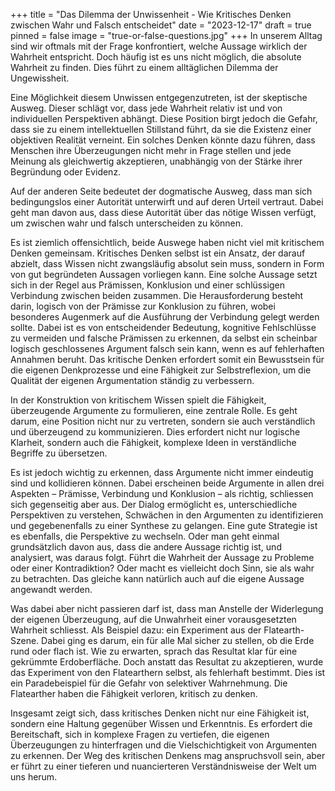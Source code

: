 +++
title = "Das Dilemma der Unwissenheit - Wie Kritisches Denken zwischen Wahr und Falsch entscheidet"
date = "2023-12-17"
draft = true
pinned = false
image = "true-or-false-questions.jpg"
+++
In unserem Alltag sind wir oftmals mit der Frage konfrontiert, welche Aussage wirklich der Wahrheit entspricht. Doch häufig ist es uns nicht möglich, die absolute Wahrheit zu finden. Dies führt zu einem alltäglichen Dilemma der Ungewissheit.

Eine Möglichkeit diesem Unwissen entgegenzutreten, ist der skeptische Ausweg. Dieser schlägt vor, dass jede Wahrheit relativ ist und von individuellen Perspektiven abhängt. Diese Position birgt jedoch die Gefahr, dass sie zu einem intellektuellen Stillstand führt, da sie die Existenz einer objektiven Realität verneint. Ein solches Denken könnte dazu führen, dass Menschen ihre Überzeugungen nicht mehr in Frage stellen und jede Meinung als gleichwertig akzeptieren, unabhängig von der Stärke ihrer Begründung oder Evidenz.

Auf der anderen Seite bedeutet der dogmatische Ausweg, dass man sich bedingungslos einer Autorität unterwirft und auf deren Urteil vertraut. Dabei geht man davon aus, dass diese Autorität über das nötige Wissen verfügt, um zwischen wahr und falsch unterscheiden zu können.

Es ist ziemlich offensichtlich, beide Auswege haben nicht viel mit kritischem Denken gemeinsam. Kritisches Denken selbst ist ein Ansatz, der darauf abzielt, dass Wissen nicht zwangsläufig absolut sein muss, sondern in Form von gut begründeten Aussagen vorliegen kann. Eine solche Aussage setzt sich in der Regel aus Prämissen, Konklusion und einer schlüssigen Verbindung zwischen beiden zusammen. Die Herausforderung besteht darin, logisch von der Prämisse zur Konklusion zu führen, wobei besonderes Augenmerk auf die Ausführung der Verbindung gelegt werden sollte. Dabei ist es von entscheidender Bedeutung, kognitive Fehlschlüsse zu vermeiden und falsche Prämissen zu erkennen, da selbst ein scheinbar logisch geschlossenes Argument falsch sein kann, wenn es auf fehlerhaften Annahmen beruht. Das kritische Denken erfordert somit ein Bewusstsein für die eigenen Denkprozesse und eine Fähigkeit zur Selbstreflexion, um die Qualität der eigenen Argumentation ständig zu verbessern.

In der Konstruktion von kritischem Wissen spielt die Fähigkeit, überzeugende Argumente zu formulieren, eine zentrale Rolle. Es geht darum, eine Position nicht nur zu vertreten, sondern sie auch verständlich und überzeugend zu kommunizieren. Dies erfordert nicht nur logische Klarheit, sondern auch die Fähigkeit, komplexe Ideen in verständliche Begriffe zu übersetzen.

Es ist jedoch wichtig zu erkennen, dass Argumente nicht immer eindeutig sind und kollidieren können. Dabei erscheinen beide Argumente in allen drei Aspekten – Prämisse, Verbindung und Konklusion – als richtig, schliessen sich gegenseitig aber aus. Der Dialog ermöglicht es, unterschiedliche Perspektiven zu verstehen, Schwächen in den Argumenten zu identifizieren und gegebenenfalls zu einer Synthese zu gelangen. Eine gute Strategie ist es ebenfalls, die Perspektive zu wechseln. Oder man geht einmal grundsätzlich davon aus, dass die andere Aussage richtig ist, und analysiert, was daraus folgt. Führt die Wahrheit der Aussage zu Probleme oder einer Kontradiktion? Oder macht es vielleicht doch Sinn, sie als wahr zu betrachten. Das gleiche kann natürlich auch auf die eigene Aussage angewandt werden.

Was dabei aber nicht passieren darf ist, dass man Anstelle der Widerlegung der eigenen Überzeugung, auf die Unwahrheit einer vorausgesetzten Wahrheit schliesst. Als Beispiel dazu: ein Experiment aus der Flatearth-Szene. Dabei ging es darum, ein für alle Mal sicher zu stellen, ob die Erde rund oder flach ist. Wie zu erwarten, sprach das Resultat klar für eine gekrümmte Erdoberfläche. Doch anstatt das Resultat zu akzeptieren, wurde das Experiment von den Flatearthern selbst, als fehlerhaft bestimmt. Dies ist ein Paradebeispiel für die Gefahr von selektiver Wahrnehmung. Die Flatearther haben die Fähigkeit verloren, kritisch zu denken.

Insgesamt zeigt sich, dass kritisches Denken nicht nur eine Fähigkeit ist, sondern eine Haltung gegenüber Wissen und Erkenntnis. Es erfordert die Bereitschaft, sich in komplexe Fragen zu vertiefen, die eigenen Überzeugungen zu hinterfragen und die Vielschichtigkeit von Argumenten zu erkennen. Der Weg des kritischen Denkens mag anspruchsvoll sein, aber er führt zu einer tieferen und nuancierteren Verständnisweise der Welt um uns herum.
